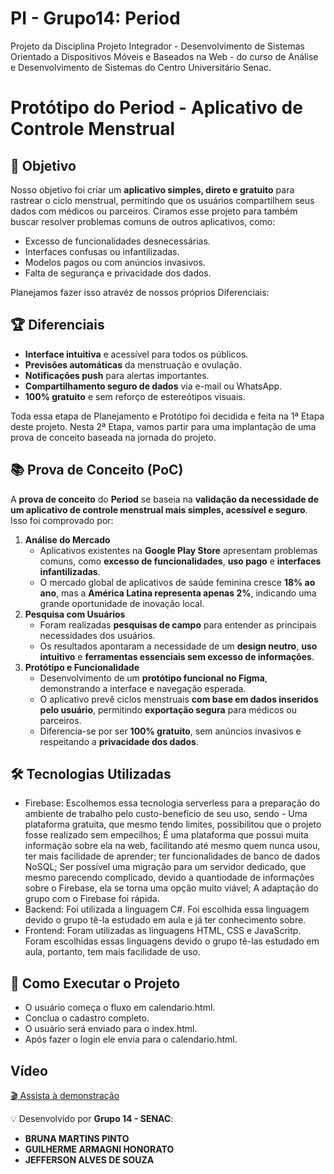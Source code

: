 # PI - Grupo14: Period
Projeto da Disciplina Projeto Integrador - Desenvolvimento de Sistemas Orientado a Dispositivos Móveis e Baseados na Web - do curso de Análise e Desenvolvimento de Sistemas do Centro Universitário Senac.

# Protótipo do Period - Aplicativo de Controle Menstrual

## 🎯 Objetivo
Nosso objetivo foi criar um **aplicativo simples, direto e gratuito** para rastrear o ciclo menstrual, permitindo que os usuários compartilhem seus dados com médicos ou parceiros. Ciramos esse projeto para também buscar resolver problemas comuns de outros aplicativos, como:
- Excesso de funcionalidades desnecessárias.
- Interfaces confusas ou infantilizadas.
- Modelos pagos ou com anúncios invasivos.
- Falta de segurança e privacidade dos dados.

Planejamos fazer isso atravéz de nossos próprios Diferenciais:
## 🏆 Diferenciais
- **Interface intuitiva** e acessível para todos os públicos.
- **Previsões automáticas** da menstruação e ovulação.
- **Notificações push** para alertas importantes.
- **Compartilhamento seguro de dados** via e-mail ou WhatsApp.
- **100% gratuito** e sem reforço de estereótipos visuais.

Toda essa etapa de Planejamento e Protótipo foi decidida e feita na 1ª Etapa deste projeto. Nesta 2ª Etapa, vamos partir para uma implantação de uma prova de conceito baseada na jornada do projeto.

## 📚 Prova de Conceito (PoC)
A **prova de conceito** do **Period** se baseia na **validação da necessidade de um aplicativo de controle menstrual mais simples, acessível e seguro**. Isso foi comprovado por:
1. **Análise do Mercado**
   - Aplicativos existentes na **Google Play Store** apresentam problemas comuns, como **excesso de funcionalidades**, **uso pago** e **interfaces infantilizadas**.
   - O mercado global de aplicativos de saúde feminina cresce **18% ao ano**, mas a **América Latina representa apenas 2%**, indicando uma grande oportunidade de inovação local.
2. **Pesquisa com Usuários**
   - Foram realizadas **pesquisas de campo** para entender as principais necessidades dos usuários.
   - Os resultados apontaram a necessidade de um **design neutro**, **uso intuitivo** e **ferramentas essenciais sem excesso de informações**.
3. **Protótipo e Funcionalidade**
   - Desenvolvimento de um **protótipo funcional no Figma**, demonstrando a interface e navegação esperada.
   - O aplicativo prevê ciclos menstruais **com base em dados inseridos pelo usuário**, permitindo **exportação segura** para médicos ou parceiros.
   - Diferencia-se por ser **100% gratuito**, sem anúncios invasivos e respeitando a **privacidade dos dados**.

## 🛠 Tecnologias Utilizadas
- Firebase: Escolhemos essa tecnologia serverless para a preparação do ambiente de trabalho pelo custo-benefício de seu uso, sendo - Uma plataforma gratuita, que mesmo tendo limites, possibilitou que o projeto fosse realizado sem empecilhos; É uma plataforma que possui muita informação sobre ela na web, facilitando até mesmo quem nunca usou, ter mais facilidade de aprender; ter funcionalidades de banco de dados NoSQL; Ser possível uma migração para um servidor dedicado, que mesmo parecendo complicado, devido a quantiodade de informações sobre o Firebase, ela se torna uma opção muito viável; A adaptação do grupo com o Firebase foi rápida.
- Backend: Foi utilizada a linguagem C#. Foi escolhida essa linguagem devido o grupo tê-la estudado em aula e já ter conhecimento sobre.
- Frontend: Foram utilizadas as linguagens HTML, CSS e JavaScritp. Foram escolhidas essas linguagens devido o grupo tê-las estudado em aula, portanto, tem mais facilidade de uso.


## 📌 Como Executar o Projeto
- O usuário começa o fluxo em calendario.html.
- Conclua o cadastro completo.
- O usuário será enviado para o index.html.
- Após fazer o login ele envia para o calendario.html.

## Vídeo
[🎬 Assista à demonstração](https://github.com/Bmpin/PI_Senac_Grupo14_Period/issues/7#issue-2908917946)

💡 Desenvolvido por **Grupo 14 - SENAC**:
- **BRUNA MARTINS PINTO**
- **GUILHERME ARMAGNI HONORATO**
- **JEFFERSON ALVES DE SOUZA**

